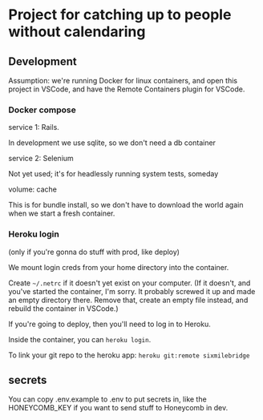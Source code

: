 # Project for catching up to people without calendaring

## Development

Assumption: we're running Docker for linux containers, and open this project in VSCode, and have the Remote Containers plugin for VSCode.

### Docker compose

service 1: Rails.

In development we use sqlite, so we don't need a db container

service 2: Selenium

Not yet used; it's for headlessly running system tests, someday

volume: cache

This is for bundle install, so we don't have to download the world again when we start a fresh container.

### Heroku login

(only if you're gonna do stuff with prod, like deploy)

We mount login creds from your home directory into the container.

Create `~/.netrc` if it doesn't yet exist on your computer. (If it doesn't, and you've started the container, I'm sorry. It probably screwed it up and made an empty directory there. Remove that, create an empty file instead, and rebuild the container in VSCode.)

If you're going to deploy, then you'll need to log in to Heroku.

Inside the container, you can `heroku login`.

To link your git repo to the heroku app: `heroku git:remote sixmilebridge`

## secrets

You can copy .env.example to .env to put secrets in, like the HONEYCOMB_KEY if you want to send stuff to Honeycomb in dev.
